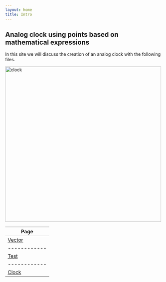 ```yaml
---
layout: home
title: Intro
---
```


## Analog clock using points based on mathematical expressions 

In this site we will discuss the creation of an analog clock with the following files.

<img src="{{site.baseurl}}/images/clock.png" alt="clock" width="500"/>

Page | 
------------ | 
[Vector](/math) | Strucutres a mathematical expression for the creation of a clock
------------ | 
[Test](/test) | Tests the created method implementing unit testing
------------ | 
[Clock](/clock) | Sums up the methods using the vector class by using them. 